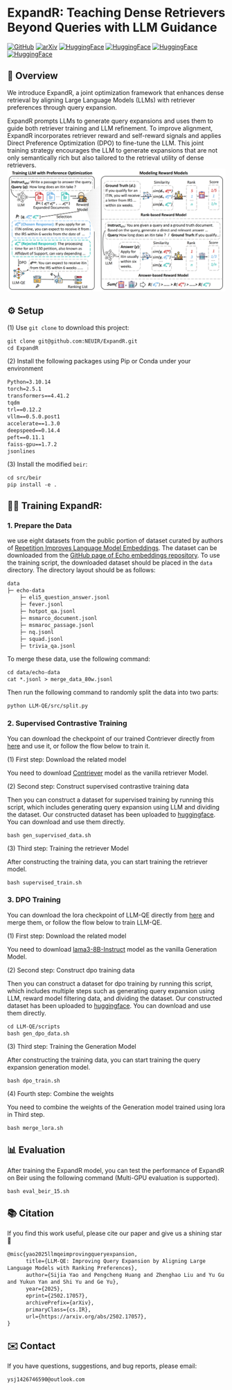 # ExpandR: Teaching Dense Retrievers Beyond Queries with LLM Guidance

[![GitHub](https://img.shields.io/badge/GitHub-ExpandR-black?logo=github)](https://github.com/NEUIR/ExpandR)
[![arXiv](https://img.shields.io/badge/arXiv-2502.17057-B31B1B?logo=arxiv&logoColor=white)](https://arxiv.org/abs/2502.17057)
[![HuggingFace](https://img.shields.io/badge/HuggingFace-ExpandR--DPO-yellow?logo=huggingface)](https://huggingface.co/yaosijiaaaaa/LLM-QE-DPO)
[![HuggingFace](https://img.shields.io/badge/HuggingFace-ExpandR--Contriever-orange?logo=huggingface)](https://huggingface.co/yaosijiaaaaa/LLM-QE-Contriever)
[![HuggingFace](https://img.shields.io/badge/HuggingFace-DPO--Training--Data-blue?logo=huggingface)](https://huggingface.co/datasets/chengpingan/LLM-QE-DPO-Training-Data)
[![HuggingFace](https://img.shields.io/badge/HuggingFace-Retriever--Training--Data-green?logo=huggingface)](https://huggingface.co/datasets/chengpingan/LLM-QE-Retriever-Training-Data)



## 📖 Overview
We introduce ExpandR, a joint optimization framework that enhances dense retrieval by aligning Large Language Models (LLMs) with retriever preferences through query expansion.

ExpandR prompts LLMs to generate query expansions and uses them to guide both retriever training and LLM refinement. To improve alignment, ExpandR incorporates retriever reward and self-reward signals and applies Direct Preference Optimization (DPO) to fine-tune the LLM. This joint training strategy encourages the LLM to generate expansions that are not only semantically rich but also tailored to the retrieval utility of dense retrievers. 
![method](assets/model.png)


## ⚙️ Setup
(1) Use `git clone` to download this project:
```
git clone git@github.com:NEUIR/ExpandR.git
cd ExpandR
```
(2) Install the following packages using Pip or Conda under your environment
```
Python=3.10.14
torch=2.5.1
transformers==4.41.2
tqdm
trl==0.12.2
vllm==0.5.0.post1
accelerate==1.3.0
deepspeed==0.14.4
peft==0.11.1
faiss-gpu==1.7.2
jsonlines
```
(3) Install the modified `beir`:
```
cd src/beir
pip install -e .
```

## 🏋️‍♂️ Training ExpandR:

### 1. Prepare the Data
we use eight datasets from the public portion of dataset curated by authors of [Repetition Improves Language Model Embeddings](https://arxiv.org/abs/2402.15449). The dataset can be downloaded from the [GitHub page of Echo embeddings repository](https://github.com/jakespringer/echo-embeddings#training). To use the training script, the downloaded dataset should be placed in the `data` directory. The directory layout should be as follows:

```
data
├─ echo-data
    ├─ eli5_question_answer.jsonl
    ├─ fever.jsonl 
    ├─ hotpot_qa.jsonl
    ├─ msmarco_document.jsonl
    ├─ msmaroc_passage.jsonl
    ├─ nq.jsonl
    ├─ squad.jsonl
    ├─ trivia_qa.jsonl
```
To merge these data, use the following command:
```
cd data/echo-data
cat *.jsonl > merge_data_80w.jsonl
```
Then run the following command to randomly split the data into two parts:
```
python LLM-QE/src/split.py
```

###  2. Supervised Contrastive Training
You can download the checkpoint of our trained Contriever directly from [here](https://huggingface.co/yaosijiaaaaa/LLM-QE-Contriever) and use it, or follow the flow below to train it.

(1) First step: Download the related model

You need to download [Contriever](https://huggingface.co/facebook/contriever/tree/main) model as the vanilla retriever Model.

(2) Second step: Construct supervised contrastive training data

Then you can construct a dataset for supervised training by running this script, which includes generating query expansion using LLM and dividing the dataset. Our constructed dataset has been uploaded to [huggingface](https://huggingface.co/datasets/chengpingan/LLM-QE-Retriever-Training-Data). You can download and use them directly.
```
bash gen_supervised_data.sh
```
(3) Third step: Training the retriever Model

After constructing the training data, you can start training the retriever model. 
```
bash supervised_train.sh
```

### 3. DPO Training
You can download the lora checkpoint of LLM-QE directly from [here](https://huggingface.co/yaosijiaaaaa/LLM-QE-DPO) and merge them, or follow the flow below to train LLM-QE.

(1) First step: Download the related model

You need to download [lama3-8B-Instruct](https://huggingface.co/meta-llama/Meta-Llama-3-8B-Instruct) model as the vanilla Generation Model.

(2) Second step: Construct dpo training data

Then you can construct a dataset for dpo training by running this script, which includes multiple steps such as generating query expansion using LLM, reward model filtering data, and dividing the dataset. Our constructed dataset has been uploaded to [huggingface](https://huggingface.co/datasets/chengpingan/LLM-QE-DPO-Training-Data). You can download and use them directly.
```
cd LLM-QE/scripts
bash gen_dpo_data.sh
```
(3) Third step: Training the Generation Model

After constructing the training data, you can start training the query expansion generation model. 
```
bash dpo_train.sh
```
(4) Fourth step: Combine the weights

You need to combine the weights of the Generation model trained using lora in Third step.
```
bash merge_lora.sh
```

## 📊 Evaluation
After training the ExpandR model, you can test the performance of ExpandR on Beir using the following command (Multi-GPU evaluation is supported).

```
bash eval_beir_15.sh
```

## 📚 Citation
If you find this work useful, please cite our paper and give us a shining star 🌟
```
@misc{yao2025llmqeimprovingqueryexpansion,
      title={LLM-QE: Improving Query Expansion by Aligning Large Language Models with Ranking Preferences}, 
      author={Sijia Yao and Pengcheng Huang and Zhenghao Liu and Yu Gu and Yukun Yan and Shi Yu and Ge Yu},
      year={2025},
      eprint={2502.17057},
      archivePrefix={arXiv},
      primaryClass={cs.IR},
      url={https://arxiv.org/abs/2502.17057}, 
}
```

## ✉️ Contact
If you have questions, suggestions, and bug reports, please email:
```
ysj1426746590@outlook.com
```
